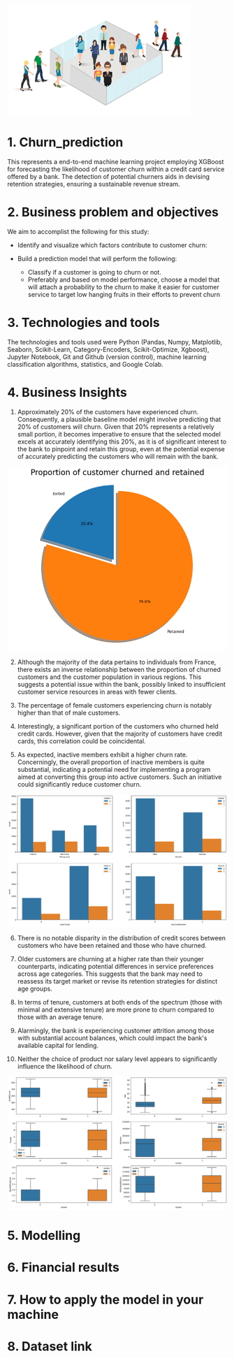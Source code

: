 ![](Images/ChurnProject.png)

# 1. Churn_prediction
This represents a end-to-end machine learning project employing XGBoost for forecasting the likelihood of customer churn within a credit card service offered by a bank. The detection of potential churners aids in devising retention strategies, ensuring a sustainable revenue stream.

# 2. Business problem and objectives
We aim to accomplist the following for this study:

- Identify and visualize which factors contribute to customer churn:

- Build a prediction model that will perform the following:
  - Classify if a customer is going to churn or not.
  - Preferably and based on model performance, choose a model that will attach a probability to the churn to make it easier for customer service to target low hanging fruits in their efforts to prevent churn

# 3. Technologies and tools
The technologies and tools used were Python (Pandas, Numpy, Matplotlib, Seaborn, Scikit-Learn, Category-Encoders, Scikit-Optimize, Xgboost), Jupyter Notebook, Git and Github (version control), machine learning classification algorithms, statistics, and Google Colab.

# 4. Business Insights

1. Approximately 20% of the customers have experienced churn. Consequently, a plausible baseline model might involve predicting that 20% of customers will churn. Given that 20% represents a relatively small portion, it becomes imperative to ensure that the selected model excels at accurately identifying this 20%, as it is of significant interest to the bank to pinpoint and retain this group, even at the potential expense of accurately predicting the customers who will remain with the bank.
   
![](Images/Prop_Churn.png)

2. Although the majority of the data pertains to individuals from France, there exists an inverse relationship between the proportion of churned customers and the customer population in various regions. This suggests a potential issue within the bank, possibly linked to insufficient customer service resources in areas with fewer clients.

3. The percentage of female customers experiencing churn is notably higher than that of male customers.

4. Interestingly, a significant portion of the customers who churned held credit cards. However, given that the majority of customers have credit cards, this correlation could be coincidental.

5. As expected, inactive members exhibit a higher churn rate. Concerningly, the overall proportion of inactive members is quite substantial, indicating a potential need for implementing a program aimed at converting this group into active customers. Such an initiative could significantly reduce customer churn.

![](Images/Count_feature_churn.png)

6. There is no notable disparity in the distribution of credit scores between customers who have been retained and those who have churned.

7. Older customers are churning at a higher rate than their younger counterparts, indicating potential differences in service preferences across age categories. This suggests that the bank may need to reassess its target market or revise its retention strategies for distinct age groups.

8. In terms of tenure, customers at both ends of the spectrum (those with minimal and extensive tenure) are more prone to churn compared to those with an average tenure.

9. Alarmingly, the bank is experiencing customer attrition among those with substantial account balances, which could impact the bank's available capital for lending.

10. Neither the choice of product nor salary level appears to significantly influence the likelihood of churn.

![](Images/Boxplot_feature_churn.png)

# 5. Modelling

# 6. Financial results

# 7. How to apply the model in your machine

# 8. Dataset link






